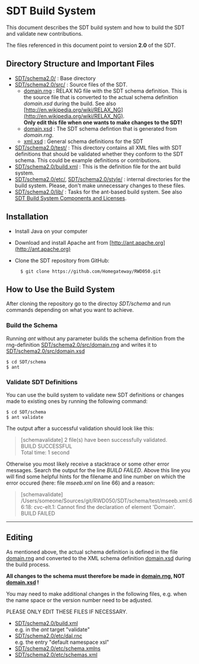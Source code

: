 # SDT Build System
This document describes the SDT build system and how to build the SDT and validate new contributions.

The files referenced in this document point to version **2.0** of the SDT.

## Directory Structure and Important Files
- [SDT/schema2.0/](..) : Base directory
- [SDT/schema2.0/src/](src/) : Source files of the SDT.
	- [domain.rng](src/domain.rng) : RELAX NG file with the SDT schema definition. This is the source file that is converted to the actual schema definition *domain.xsd* during the build. See also [http://en.wikipedia.org/wiki/RELAX_NG](http://en.wikipedia.org/wiki/RELAX_NG).  
	**Only edit this file when one wants to make changes to the SDT!**
	- [domain.xsd](src/domain.xsd) : The SDT schema defintion that is generated from *domain.rng*.
	- [xml.xsd](src/xml.xsd) : General schema definitions for the SDT
- [SDT/schema2.0/test/](test/) : This directory contains all XML files with SDT definitions that should be validated whether they conform to the SDT schema. This could be example definitions or contributions.
- [SDT/schema2.0/build.xml](build.xml) : This is the definition file for the ant build system.
- [SDT/schema2.0/etc/](etc/), [SDT/schema2.0/style/](style/) : internal directories for the build system. Please, don't make unnecessary changes to these files.
- [SDT/schema2.0/lib/](lib/) : Tasks for the ant-based build system. See also [SDT Build System Components and Licenses](SDT%20Build%20System%20Components%20and%20Licenses.md).

## Installation
- Install Java on your computer
- Download and install Apache ant from [http://ant.apache.org](http://ant.apache.org)
- Clone the SDT repository from GitHub:

		$ git clone https://github.com/Homegateway/RWD050.git
	
## How to Use the Build System
After cloning the repository go to the directoy *SDT/schema* and run commands depending on what you want to achieve.

### Build the Schema
Running *ant* without any parameter builds the schema definition from the rng-definition [SDT/schema2.0/src/domain.rng](src/domain.rng) and writes it to [SDT/schema2.0/src/domain.xsd](src/domain.xsd)

	$ cd SDT/schema
	$ ant

### Validate SDT Definitions
You can use the build system to validate new SDT definitions or changes made to existing ones by running the following command:

	$ cd SDT/schema
	$ ant validate

The output after a successful validation should look like this:

>[schemavalidate] 2 file(s) have been successfully validated.  
>BUILD SUCCESSFUL  
>Total time: 1 second

Otherwise you most likely receive a stacktrace or some other error messages. Search the output for the line *BUILD FAILED*. Above this line you will find some helpful hints for the filename and line number on which the error occured (here: file *mseeb.xml* on line 66) and a reason:	

>[schemavalidate] /Users/someone/Sources/git/RWD050/SDT/schema/test/mseeb.xml:66:18: cvc-elt.1: Cannot find the declaration of element 'Domain'.    
>BUILD FAILED

---

##  Editing
As mentioned above, the actual schema definition is defined in the file [domain.rng](src/domain.rng) and converted to the XML schema definition [domain.xsd](src/domain.xsd) during the build process. 

**All changes to the schema must therefore be made in [domain.rng](src/domain.rng), NOT [domain.xsd](src/domain.xsd) !**

You may need to make additional changes in the following files, e.g. when the name space or the version number need to be adjusted.

PLEASE ONLY EDIT THESE FILES IF NECESSARY. 

- [SDT/schema2.0/build.xml](build.xml)  
e.g. in the *ant* target "validate"
- [SDT/schema2.0/etc/dal.rnc](etc/dal.rnc)  
e.g. the entry "default namespace xsl"
- [SDT/schema2.0/etc/schema.xmlns](etc/schema.xmlns)
- [SDT/schema2.0/etc/schemas.xml](etc/schemas.xml)
